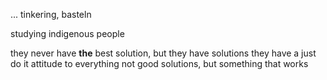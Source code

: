 ... tinkering, basteln

studying indigenous people

they never have **the** best solution, but they have solutions
they have a just do it attitude to everything
not good solutions, but something that works
